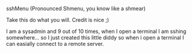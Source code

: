 sshMenu (Pronounced Shmenu, you know like a shmear)

Take this do what you will.   Credit is nice  ;)

I am a sysadmin and 9 out of 10 times, when I open a terminal I am sshing somewhere...   so I just created this little diddy so when i open a terminal I can easially connect to a remote server.



